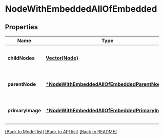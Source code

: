 # NodeWithEmbeddedAllOfEmbedded


## Properties
Name | Type | Description | Notes
------------ | ------------- | ------------- | -------------
**childNodes** | [**Vector{Node}**](Node.md) |  | [optional] [default to nothing]
**parentNode** | [***NodeWithEmbeddedAllOfEmbeddedParentNode**](NodeWithEmbeddedAllOfEmbeddedParentNode.md) |  | [optional] [default to nothing]
**primaryImage** | [***NodeWithEmbeddedAllOfEmbeddedPrimaryImage**](NodeWithEmbeddedAllOfEmbeddedPrimaryImage.md) |  | [optional] [default to nothing]


[[Back to Model list]](../README.md#models) [[Back to API list]](../README.md#api-endpoints) [[Back to README]](../README.md)



